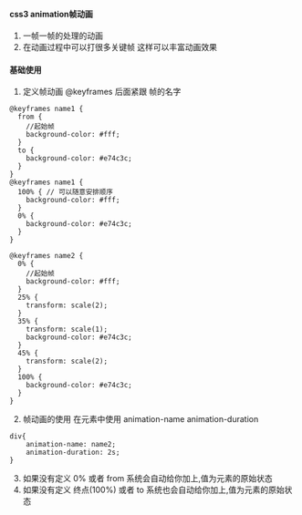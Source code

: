 #### css3 animation帧动画
1. 一帧一帧的处理的动画
2. 在动画过程中可以打很多关键帧 这样可以丰富动画效果
#### 基础使用
1. 定义帧动画 @keyframes 后面紧跟 帧的名字

```
@keyframes name1 {
  from {
    //起始帧
    background-color: #fff;
  }
  to {
    background-color: #e74c3c;
  }
}
@keyframes name1 {
  100% { // 可以随意安排顺序
    background-color: #fff;
  }
  0% {
    background-color: #e74c3c;
  }
}

@keyframes name2 {
  0% {
    //起始帧
    background-color: #fff;
  }
  25% {
    transform: scale(2);
  }
  35% {
    transform: scale(1);
    background-color: #e74c3c;
  }
  45% {
    transform: scale(2);
  }
  100% {
    background-color: #e74c3c;
  }
}
```
2. 帧动画的使用 在元素中使用
animation-name
animation-duration
```
div{
    animation-name: name2;
    animation-duration: 2s;
}
```

3. 如果没有定义 0% 或者 from 系统会自动给你加上,值为元素的原始状态
4. 如果没有定义 终点(100%) 或者 to 系统也会自动给你加上,值为元素的原始状态
